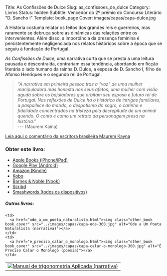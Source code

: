 Title: As Confissões de Dulce
Slug: as_confissoes_de_dulce
Category: Livros
Status: hidden
Subtitle: Vencedor do 2º prémio do Concurso Literário "D. Sancho I"
Template: book_page
Cover: images/capas/capa-dulce.jpg


A História costuma relatar os feitos dos grandes reis e guerreiros, mas raramente se debruça sobre as dinâmicas das relações entre os intervenientes. Além disso, a importância da presença feminina é persistentemente negligenciada nos relatos históricos sobre a época que se seguiu à fundação de Portugal. 

*As Confissões de Dulce*, uma narrativa curta que se presta a uma leitura pausada e descontraída, contrariam essa tendência, abordando em ficção literária o lado humano da rainha D. Dulce, a esposa de D. Sancho I, filho de Afonso Henriques e o segundo rei de Portugal. 
  
  
> *"A narrativa em primeira pessoa traz a "voz" de uma mulher manipuladora mas honesta nos seus afetos, uma mulher com visão aguda sobre os bajuladores que orbitam seu esposo e futuro rei de Portugal. Nas reflexões de Dulce há o histórico de intrigas familiares, a paspalhice do marido, o despotismo do sogro, o carinho e fidelidade concentrados na tristeza pela decrepitude de um animal querido. O conto é como um retrato da personagem presa na história."*  
> --- (Maurem Kaina) 

[Leia aqui o comentário da escritora brasileira Maurem Kayna]({filename}/artigos/2011/2011-11-11_no_confessionario_com_dulce.md)


### Obter este livro:

- [Apple Books (iPhone/iPad)](http://itunes.apple.com/pt/book/id476477238)
- [Google Play (Android)](https://play.google.com/store/books/details/Victor_Domingos_As_Confissões_de_Dulce?id=a4R0BgAAQBAJ)
- [Amazon (Kindle)](http://www.amazon.com/dp/B0060CY896/ref=as_li_tf_til?tag=victodomin-20&camp=14573&creative=327641&linkCode=as1&creativeASIN=B0060CY896&adid=0MC4Q0Z0VNX3203V47M7&&ref-refURL=http%3A%2F%2Fwww.victordomingos.com%2F)
- [Kobo](http://www.kobobooks.com/ebook/As-Confissões-de-Dulce/book-B_k4pTLphk-GMJVhh1NsCQ/page1.html)
- [Barnes & Noble (Nook)](http://www.barnesandnoble.com/w/as-confissoes-de-dulce-victor-domingos/1107044149?ean=2940032815952&itm=2&usri=victor+domingos)
- [Scribd](http://pt.scribd.com/book/193633339/As-Confissoes-de-Dulce)
- [Smashwords (todos os dispositivos)](http://www.smashwords.com/books/view/96652?ref=victordomingos)



<div class="related_books">
<h5 class="related_articles_header">Outros livros:</h5>
<table>
  <tr>
    <td>
      <a href="manual_de_trigonometria_aplicada.html"><img class="other_book book_cover" src="../images/capas/capa-manual-360.jpg" alt="Manual de trigonometria Aplicada (narrativa)"></a>
    </td>
  
    <td>
      <a href="ode_a_um_poeta_naturalista.html"><img class="other_book book_cover" src="../images/capas/capa-ode-360.jpg" alt="Ode a Um Poeta Naturalista (narrativa)"></a>
    </td>
    <td>
      <a href="e_preciso_calar_o_monologo.html"><img class="other_book book_cover" src="../images/capas/capa-calar-o-monologo-360.jpg" alt="É Preciso Calar o Monólogo (poesia)"></a>
    </td>
  </tr>
        
</table>
</div>
